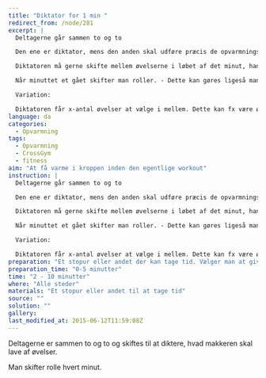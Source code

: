 ```yaml
---
title: "Diktator for 1 min "
redirect_from: /node/281
excerpt: |
  Deltagerne går sammen to og to

  Den ene er diktator, mens den anden skal udføre præcis de opvarmningsøvelser, som diktatoren dikterer

  Diktatoren må gerne skifte mellem øvelserne i løbet af det minut, han/hun er diktator i. - Et eksempel på udråb: Armbøjning ! Situps ! Armbøjning! Burpee! Burpee!

  Når minuttet et gået skifter man roller. - Dette kan gøres ligeså mange gange, det giver mening at fortsætte med legen

  Variation:

  Diktatoren får x-antal øvelser at vælge i mellem. Dette kan fx være øvelser, der skal bruges på et senere tidspunkt i workouten.
language: da
categories: 
  - Opvarmning
tags: 
  - Opvarmning
  - CrossGym
  - fitness
aim: "At få varme i kroppen inden den egentlige workout"
instruction: |
  Deltagerne går sammen to og to

  Den ene er diktator, mens den anden skal udføre præcis de opvarmningsøvelser, som diktatoren dikterer

  Diktatoren må gerne skifte mellem øvelserne i løbet af det minut, han/hun er diktator i. - Et eksempel på udråb: Armbøjning ! Situps ! Armbøjning! Burpee! Burpee!

  Når minuttet et gået skifter man roller. - Dette kan gøres ligeså mange gange, det giver mening at fortsætte med legen

  Variation:

  Diktatoren får x-antal øvelser at vælge i mellem. Dette kan fx være øvelser, der skal bruges på et senere tidspunkt i workouten."
preparation: "Et stopur eller andet der kan tage tid. Vælger man at give diktatoren kun må vælge mellem bestemte øvelser, skal disse være fundet på inden timen."
preparation_time: "0-5 minutter"
time: "2 - 10 minutter"
where: "Alle steder"
materials: "Et stopur eller andet til at tage tid"
source: ""
solution: ""
gallery:
last_modified_at: 2015-06-12T11:59:08Z
---
```

Deltagerne er sammen to og to og skiftes til at diktere, hvad makkeren skal lave af øvelser.

Man skifter rolle hvert minut.
